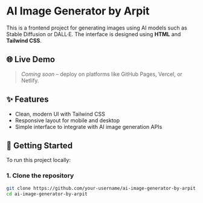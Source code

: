 # AI Image Generator by Arpit

This is a frontend project for generating images using AI models such as Stable Diffusion or DALL·E. The interface is designed using **HTML** and **Tailwind CSS**.

## 🌐 Live Demo

> _Coming soon_ – deploy on platforms like GitHub Pages, Vercel, or Netlify.

## ✨ Features

- Clean, modern UI with Tailwind CSS
- Responsive layout for mobile and desktop
- Simple interface to integrate with AI image generation APIs

## 🚀 Getting Started

To run this project locally:

### 1. Clone the repository

```bash
git clone https://github.com/your-username/ai-image-generator-by-arpit.git
cd ai-image-generator-by-arpit


